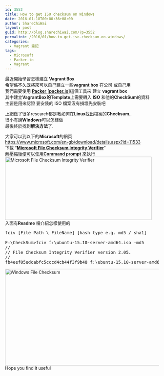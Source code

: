 ```yaml
---
id: 3552
title: How to get ISO checksum on Windows
date: 2016-01-18T00:00:36+08:00
author: ShareChiWai
layout: post
guid: http://blog.sharechiwai.com/?p=3552
permalink: /2016/01/how-to-get-iso-checksum-on-windows/
categories:
  - Vagrant 筆記
tags:
  - Microsoft
  - Packer.io
  - Vagrant
---
```

最近開始學習怎樣建立 **Vagrant Box**  
希望係不久既將來可以自己建立一些**vagrant box** 在公司 或自己用  
我們需要使用 <a href="https://www.packer.io/" target="_blank"><strong>Packer</strong> [<strong>packer.io</strong>]</a>這個工具來 建立 **vagrant box**  
其中建立**VagrantBox的Template**上需要轉入 **ISO** 和他的**CheckSum**的資料  
主要是用來認證 要安裝的 ISO 檔案沒有損壞先安裝吧

上網做了很多research都是教如何在**Linux**找出檔案的**Checksum**..  
很小有說**Windows**可以怎樣做  
最後終於找到**解決方法**了.

大家可以到以下的**Microsoft**的網頁  
<a href="https://www.microsoft.com/en-gb/download/details.aspx?id=11533" target="_blank">https://www.microsoft.com/en-gb/download/details.aspx?id=11533</a>  
下載 &#8220;**<a href="https://www.microsoft.com/en-gb/download/details.aspx?id=11533" target="_blank">Microsoft File Checksum Integrity Verifier</a>**&#8221;  
解壓縮後便可以使用**Command prompt** 來執行  
<img class="alignnone" src="https://i0.wp.com/farm2.static.flickr.com/1594/24060109554_7bb386c957_z.jpg?resize=480%2C206" alt="Microsoft File Checksum Integrity Verifier" width="480" height="206" data-recalc-dims="1" />  
入面有**Readme** 檔介紹怎樣使用的

<pre>fciv [File Path \ FileName] [hash type e.g. md5 / sha1]

F:\CheckSum&gt;fciv f:\ubuntu-15.10-server-amd64.iso -md5
//
// File Checksum Integrity Verifier version 2.05.
//
fb4eef05edcabfc5cccd4cb44f3f9b48 f:\ubuntu-15.10-server-amd64.iso
</pre>

<img class="alignnone" src="https://i1.wp.com/farm2.static.flickr.com/1456/24594730811_936c4afe3d_z.jpg?resize=625%2C315" alt="Windows File Checksum " width="625" height="315" data-recalc-dims="1" />  
Hope you find it useful